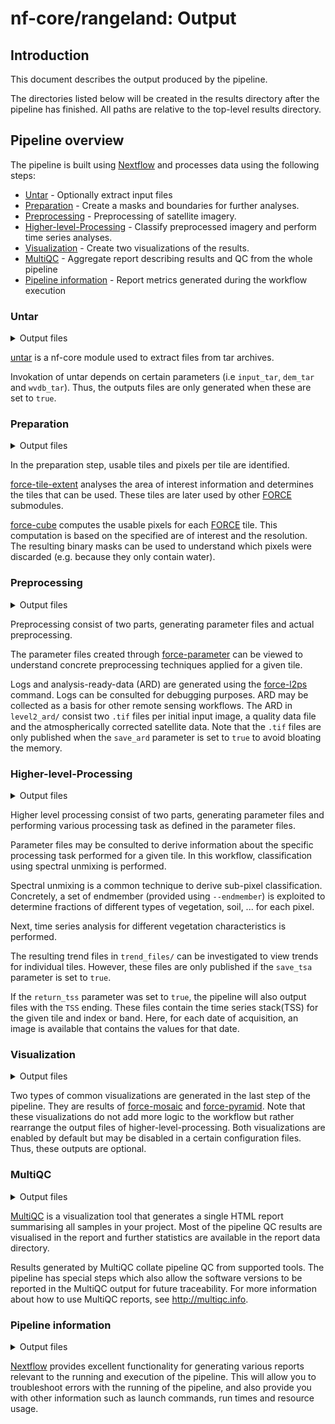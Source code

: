 # nf-core/rangeland: Output

## Introduction

This document describes the output produced by the pipeline.

The directories listed below will be created in the results directory after the pipeline has finished. All paths are relative to the top-level results directory.

## Pipeline overview

The pipeline is built using [Nextflow](https://www.nextflow.io/) and processes data using the following steps:

- [Untar](#untar) - Optionally extract input files
- [Preparation](#preparation) - Create a masks and boundaries for further analyses.
- [Preprocessing](#preprocessing) - Preprocessing of satellite imagery.
- [Higher-level-Processing](#higher-level-processing) - Classify preprocessed imagery and perform time series analyses.
- [Visualization](#visualization) - Create two visualizations of the results.
- [MultiQC](#multiqc) - Aggregate report describing results and QC from the whole pipeline
- [Pipeline information](#pipeline-information) - Report metrics generated during the workflow execution

### Untar

<details markdown="1">
<summary>Output files</summary>

- `untar/`
  - `<digital_elevation_dir>`: directory containing symlinks to decompressed digital elevation input data. Only present if a tar archive was provided for the digital elevation model. Name of the directory derived from archive contents.
  - `<water_vapor_dir>`: directory containing symlinks to decompressed water vapor input data. Only present if a tar archive was provided for water vapor data. Name of the directory derived from archive contents.
  - `<satellite_data_dir>`: directory containing symlinks to decompressed satellite imagery input data. Only present if a tar archive was provided for satellite data. Name of the directory derived from archive contents.

</details>

[untar](https://nf-co.re/modules/untar) is a nf-core module used to extract files from tar archives.

Invokation of untar depends on certain parameters (i.e `input_tar`, `dem_tar` and `wvdb_tar`). Thus, the outputs files are only generated when these are set to `true`.

### Preparation

<details markdown="1">
<summary>Output files</summary>

- `preparation/`
  - `tile_allow.txt`: File containing all [FORCE](https://force-eo.readthedocs.io/en/latest/index.html) notation tiles of the earths surface that should be used further in the pipeline. The first line contains the number of tiles. Following lines contain tile identifiers.
  - `mask/`: Directory containing a subdirectory for every [FORCE](https://force-eo.readthedocs.io/en/latest/index.html) tile. Each subdirectory contains the `aoi.tif` file. This file represents a binary mask layer that indicates which pixels are eligible for analyses.

</details>

In the preparation step, usable tiles and pixels per tile are identified.

[force-tile-extent](https://force-eo.readthedocs.io/en/latest/components/auxilliary/tile-extent.html#force-tile-extent) analyses the area of interest information and determines the tiles that can be used. These tiles are later used by other [FORCE](https://force-eo.readthedocs.io/en/latest/index.html) submodules.

[force-cube](https://force-eo.readthedocs.io/en/latest/components/auxilliary/cube.html#force-cube) computes the usable pixels for each [FORCE](https://force-eo.readthedocs.io/en/latest/index.html) tile. This computation is based on the specified are of interest and the resolution. The resulting binary masks can be used to understand which pixels were discarded (e.g. because they only contain water).

### Preprocessing

<details markdown="1">
<summary>Output files</summary>

- `preprocess/<SATELLITE INPUT IMAGE>/`
  - `param_files/`: Directory containing parameter files for [FORCE](https://force-eo.readthedocs.io/en/latest/index.html) preprocessing modules. One file per satellite mission per tile.
  - `level2_ard/`: Directory containing symlinks to analysis-ready-data. Subdirectories contain the .tif files that were generated during preprocessing.
  - `logs/`: Logs from preprocessing.

</details>

Preprocessing consist of two parts, generating parameter files and actual preprocessing.

The parameter files created through [force-parameter](https://force-eo.readthedocs.io/en/latest/components/auxilliary/parameter.html#force-parameter) can be viewed to understand concrete preprocessing techniques applied for a given tile.

Logs and analysis-ready-data (ARD) are generated using the [force-l2ps](https://force-eo.readthedocs.io/en/latest/components/lower-level/level2/l2ps.html) command. Logs can be consulted for debugging purposes. ARD may be collected as a basis for other remote sensing workflows. The ARD in `level2_ard/` consist two `.tif` files per initial input image, a quality data file and the atmospherically corrected satellite data. Note that the `.tif` files are only published when the `save_ard` parameter is set to `true` to avoid bloating the memory.

### Higher-level-Processing

<details markdown="1">
<summary>Output files</summary>

- `higher-level/<TILE>/`
  - `param_files/`: Parameter files used in [force-higher-level](https://force-eo.readthedocs.io/en/latest/components/higher-level/index.html).
  - `trend_files/`: Symlinks to trend files that are the result of higher-level processing.

</details>

Higher level processing consist of two parts, generating parameter files and performing various processing task as defined in the parameter files.

Parameter files may be consulted to derive information about the specific processing task performed for a given tile. In this workflow, classification using spectral unmixing is performed.

Spectral unmixing is a common technique to derive sub-pixel classification. Concretely, a set of endmember (provided using `--endmember`) is exploited to determine fractions of different types of vegetation, soil, ... for each pixel.

Next, time series analysis for different vegetation characteristics is performed.

The resulting trend files in `trend_files/` can be investigated to view trends for individual tiles. However, these files are only published if the `save_tsa` parameter is set to `true`.

If the `return_tss` parameter was set to `true`, the pipeline will also output files with the `TSS` ending. These files contain the time series stack(TSS) for the given tile and index or band. Here, for each date of acquisition, an image is available that contains the values for that date.

### Visualization

<details markdown="1">
<summary>Output files</summary>

- `trend/`
  - `mosaic/<PRODUCT>/`
    - `<TILE>/`: .tif files that are part of the mosaic.
    - `mosaic/`: Contains a single virtual raster file that combines the .tif files into the mosaic visualization.
  - `pyramid/<TREND_TYPE>/trend/<TILE>/`: Contains tile-wise pyramid visualizations for every trend analyzed in the workflow.

</details>

Two types of common visualizations are generated in the last step of the pipeline. They are results of [force-mosaic](https://force-eo.readthedocs.io/en/latest/components/auxilliary/mosaic.html) and [force-pyramid](https://force-eo.readthedocs.io/en/latest/components/auxilliary/pyramid.html). Note that these visualizations do not add more logic to the workflow but rather rearrange the output files of higher-level-processing. Both visualizations are enabled by default but may be disabled in a certain configuration files. Thus, these outputs are optional.

### MultiQC

<details markdown="1">
<summary>Output files</summary>

- `multiqc/`
  - `multiqc_report.html`: a standalone HTML file that can be viewed in your web browser.
  - `multiqc_data/`: directory containing parsed statistics from the different tools used in the pipeline.
  - `multiqc_plots/`: directory containing static images from the report in various formats.

</details>

[MultiQC](http://multiqc.info) is a visualization tool that generates a single HTML report summarising all samples in your project. Most of the pipeline QC results are visualised in the report and further statistics are available in the report data directory.

Results generated by MultiQC collate pipeline QC from supported tools. The pipeline has special steps which also allow the software versions to be reported in the MultiQC output for future traceability. For more information about how to use MultiQC reports, see <http://multiqc.info>.

### Pipeline information

<details markdown="1">
<summary>Output files</summary>

- `pipeline_info/`
  - Reports generated by Nextflow: `execution_report.html`, `execution_timeline.html`, `execution_trace.txt` and `pipeline_dag.dot`/`pipeline_dag.svg`.
  - Reports generated by the pipeline: `pipeline_report.html`, `pipeline_report.txt` and `software_versions.yml`. The `pipeline_report*` files will only be present if the `--email` / `--email_on_fail` parameter's are used when running the pipeline.
  - Reformatted samplesheet files used as input to the pipeline: `samplesheet.valid.csv`.
  - Parameters used by the pipeline run: `params.json`.

</details>

[Nextflow](https://www.nextflow.io/docs/latest/tracing.html) provides excellent functionality for generating various reports relevant to the running and execution of the pipeline. This will allow you to troubleshoot errors with the running of the pipeline, and also provide you with other information such as launch commands, run times and resource usage.
